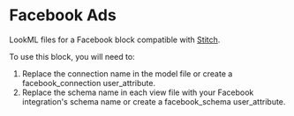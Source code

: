# Facebook Ads
LookML files for a Facebook block compatible with [Stitch](https://www.stitchdata.com/integrations/facebook-ads/).

To use this block, you will need to:

1. Replace the connection name in the model file or create a facebook_connection user_attribute.
2. Replace the schema name in each view file with your Facebook integration's schema name or create a facebook_schema user_attribute.
